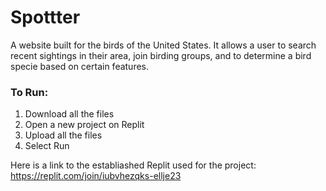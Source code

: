 # Spottter
A website built for the birds of the United States. 
It allows a user to search recent sightings in their area, join birding groups, and to determine a bird specie based on certain features. 

### To Run:
1. Download all the files 
2. Open a new project on Replit
3. Upload all the files
4. Select Run

Here is a link to the establiashed Replit used for the project: 
https://replit.com/join/iubvhezqks-ellje23
